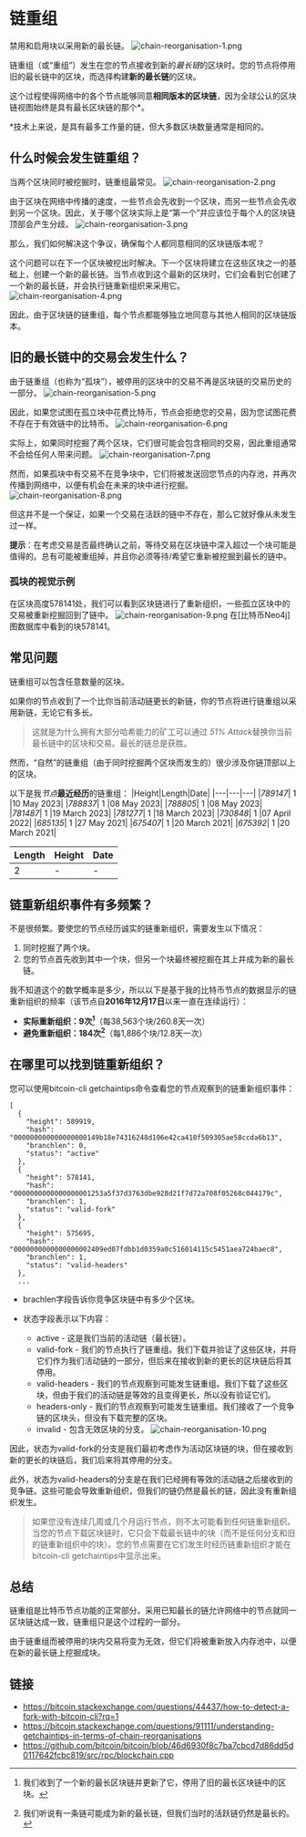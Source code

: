 # 链重组
禁用和启用块以采用新的最长链。
![chain-reorganisation-1.png](img/chain-reorganisation-1.png)

链重组（或“重组”）发生在您的节点接收到新的*最长链*的区块时。您的节点将停用旧的最长链中的区块，而选择构建**新的最长链**的区块。

这个过程使得网络中的各个节点能够同意**相同版本的区块链**，因为全球公认的区块链视图始终是具有最长区块链的那个*。

*技术上来说，是具有最多工作量的链，但大多数区块数量通常是相同的。

## 什么时候会发生链重组？

当两个区块同时被挖掘时，链重组最常见。
![chain-reorganisation-2.png](img/chain-reorganisation-2.png)

由于区块在网络中传播的速度，一些节点会先收到一个区块，而另一些节点会先收到另一个区块。因此，关于哪个区块实际上是“第一个”并应该位于每个人的区块链顶部会产生分歧。
![chain-reorganisation-3.png](img/chain-reorganisation-3.png)

那么，我们如何解决这个争议，确保每个人都同意相同的区块链版本呢？

这个问题可以在下一个区块被挖出时解决。下一个区块将建立在这些区块之一的基础上，创建一个新的最长链。当节点收到这个最新的区块时，它们会看到它创建了一个新的最长链，并会执行链重新组织来采用它。
![chain-reorganisation-4.png](img/chain-reorganisation-4.png)

因此，由于区块链的链重组，每个节点都能够独立地同意与其他人相同的区块链版本。

## 旧的最长链中的交易会发生什么？

由于链重组（也称为“孤块”），被停用的区块中的交易不再是区块链的交易历史的一部分。
![chain-reorganisation-5.png](img/chain-reorganisation-5.png)

因此，如果您试图在孤立块中花费比特币，节点会拒绝您的交易，因为您试图花费不存在于有效链中的比特币。
![chain-reorganisation-6.png](img/chain-reorganisation-6.png)

实际上，如果同时挖掘了两个区块，它们很可能会包含相同的交易，因此重组通常不会给任何人带来问题。
![chain-reorganisation-7.png](img/chain-reorganisation-7.png)

然而，如果孤块中有交易不在竞争块中，它们将被发送回您节点的内存池，并再次传播到网络中，以便有机会在未来的块中进行挖掘。
![chain-reorganisation-8.png](img/chain-reorganisation-8.png)

但这并不是一个保证，如果一个交易在活跃的链中不存在，那么它就好像从未发生过一样。

**提示**：在考虑交易是否最终确认之前，等待交易在区块链中深入超过一个块可能是值得的。总有可能被重组掉，并且你必须等待/希望它重新被挖掘到最长的链中。

### 孤块的视觉示例
在区块高度578141处，我们可以看到区块链进行了重新组织，一些孤立区块中的交易被重新挖掘回到了链中。
![chain-reorganisation-9.png](img/chain-reorganisation-9.png)
在[比特币Neo4j]图数据库中看到的块578141。

## 常见问题
链重组可以包含任意数量的区块。

如果你的节点收到了一个比你当前活动链更长的新链，你的节点将进行链重组以采用新链，无论它有多长。

>这就是为什么拥有大部分哈希能力的矿工可以通过 *51% Attack*替换你当前最长链中的区块和交易。最长的链总是获胜。

然而，“自然”的链重组（由于同时挖掘两个区块而发生的）很少涉及你链顶部以上的区块。

以下是我*节点***最近经历**的链重组：
|Height|Length|Date|
|---|---|---|
|*789147*|	1	|10 May 2023|
|*788837*|	1	|08 May 2023|
|*788805*|	1	|08 May 2023|
|*781487*|	1	|19 March 2023|
|*781277*|	1	|18 March 2023|
|*730848*|  1	|07 April 2022|
|*685135*|	1	|27 May 2021|
|*675407*|	1	|20 March 2021|
|*675392*|	1	|20 March 2021|

|Length	|Height	|Date|
|---|---|---|
|2| -|-|

## 链重新组织事件有多频繁？

不是很频繁。要使您的节点经历诚实的链重新组织，需要发生以下情况：

1. 同时挖掘了两个块。
2. 您的节点首先收到其中一个块，但另一个块最终被挖掘在其上并成为新的最长链。

我不知道这个的数学概率是多少，所以以下是基于我的比特币节点的数据显示的链重新组织的频率（该节点自**2016年12月17日**以来一直在连续运行）：

* **实际重新组织：9次[^1]**（每38,563个块/260.8天一次）
* **避免重新组织：184次[^2]**（每1,886个块/12.8天一次）
  
## 在哪里可以找到链重新组织？
您可以使用bitcoin-cli getchaintips命令查看您的节点观察到的链重新组织事件：
```
[
  {
    "height": 589919,
    "hash": "000000000000000000149b18e74316248d106e42ca410f509305ae58ccda6b13",
    "branchlen": 0,
    "status": "active"
  },
  {
    "height": 578141,
    "hash": "0000000000000000001253a5f37d3763dbe928d21f7d72a708f05268c044179c",
    "branchlen": 1,
    "status": "valid-fork"
  },
  {
    "height": 575695,
    "hash": "0000000000000000002409ed07fdbb1d0359a0c516014115c5451aea724baec8",
    "branchlen": 1,
    "status": "valid-headers"
  },
  ...
```

* brachlen字段告诉你竞争区块链中有多少个区块。

* 状态字段表示以下内容：
    * active - 这是我们当前的活动链（最长链）。
    * valid-fork - 我们的节点执行了链重组。我们下载并验证了这些区块，并将它们作为我们活动链的一部分，但后来在接收到新的更长的区块链后将其停用。
    * valid-headers - 我们的节点观察到可能发生链重组。我们下载了这些区块，但由于我们的活动链是等效的且变得更长，所以没有验证它们。
    *   headers-only - 我们的节点观察到可能发生链重组。我们接收了一个竞争链的区块头，但没有下载完整的区块。
    * invalid - 包含无效区块的分支。
![chain-reorganisation-10.png](img/chain-reorganisation-10.png)

因此，状态为valid-fork的分支是我们最初考虑作为活动区块链的块，但在接收到新的更长的块链后，我们后来将其停用的分支。

此外，状态为valid-headers的分支是在我们已经拥有等效的活动链之后接收到的竞争链。这些可能会导致重新组织，但我们的链仍然是最长的链，因此没有重新组织发生。

>如果您没有连续几周或几个月运行节点，则不太可能看到任何链重新组织。当您的节点下载区块链时，它只会下载最长链中的块（而不是任何分支和旧的链重新组织中的块）。您的节点需要在它们发生时经历链重新组织才能在bitcoin-cli getchaintips中显示出来。

## 总结
链重组是比特币节点功能的正常部分。采用已知最长的链允许网络中的节点就同一区块链达成一致，链重组只是这个过程的一部分。

由于链重组而被停用的块内交易将变为无效，但它们将被重新放入内存池中，以便在新的最长链上挖掘成块。

## 链接
*  https://bitcoin.stackexchange.com/questions/44437/how-to-detect-a-fork-with-bitcoin-cli?rq=1
*  https://bitcoin.stackexchange.com/questions/91111/understanding-getchaintips-in-terms-of-chain-reorganisations
*  https://github.com/bitcoin/bitcoin/blob/46d6930f8c7ba7cbcd7d86dd5d0117642fcbc819/src/rpc/blockchain.cpp


[^1]:我们收到了一个新的最长区块链并更新了它，停用了旧的最长区块链中的区块。
[^2]:我们听说有一条链可能成为新的最长链，但我们当时的活跃链仍然是最长的。